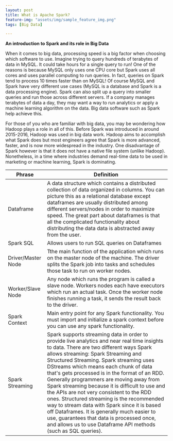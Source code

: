 ```yaml
---
layout: post
title: What is Apache Spark?
feature-img: "assets/img/sample_feature_img.png"
tags: [Big Data]

---
```

**An introduction to Spark and its role in Big Data** 

When it comes to big data, processing speed is a big factor when choosing which software to use. Imagine trying to query hundreds of terabytes of data in MySQL. It could take hours for a single query to run! One of the reasons is because MySQL only uses one CPU core but Spark uses all cores and uses parallel computing to run queries. In fact, queries on Spark tend to process 10 times faster than on MySQL! Of course MySQL and Spark have very different use cases (MySQL is a database and Spark is a data processing engine). Spark can also split up a query into smaller queries and run those across different servers. If a company manages terabytes of data a day, they may want a way to run analytics or apply a machine learning algorithm on the data. Big data software such as Spark help achieve this. 

For those of you who are familiar with big data, you may be wondering how Hadoop plays a role in all of this. Before Spark was introduced in around 2015-2016, Hadoop was used in big data work. Hadoop aims to accomplish what Spark does but most engineers agree that Spark is more advanced, faster, and is now more widespread in the industry. One disadvantage of Spark however is that it does not have a native file system (unlike Hadoop). Nonetheless, in a time where industries demand real-time data to be used in marketing or machine learning, Spark is dominating.

| Phrase             | Definition                                                                                                                                                                                                                                                                                                                                                                                                                                                                                                                                                                                                                                                                                                                |
|--------------------|---------------------------------------------------------------------------------------------------------------------------------------------------------------------------------------------------------------------------------------------------------------------------------------------------------------------------------------------------------------------------------------------------------------------------------------------------------------------------------------------------------------------------------------------------------------------------------------------------------------------------------------------------------------------------------------------------------------------------|
| Dataframe          | A data structure which contains a distributed collection of data organized in columns. You can picture this as a relational database except dataframes are usually distributed among different servers/nodes in order to maximize speed. The great part about dataframes is that all the complicated functionality about distributing the data data is abstracted away from the user.                                                                                                                                                                                                                                                                                                                                                                               |
| Spark SQL          | Allows users to run SQL queries on Dataframes                                                                                                                                                                                                                                                                                                                                                                                                                                                                                                                                                                                                                                                                             |
| Driver/Master Node | Tthe main function of the application which runs on the master node of the machine. The driver splits the Spark job into tasks and schedules those task to run on worker nodes.                                                                                                                                                                                                                                                                                                                                                                                                                                                                                                                                                |
| Worker/Slave Node  | Any node which runs the program is called a slave node. Workers nodes each have executors which run an actual task. Once the worker node finishes running a task, it sends the result back to the driver.                                                                                                                                                                                                                                                                                                                                                                                                                                                                                                                 |
| Spark Context      | Main entry point for any Spark functionality. You must import and initialize a spark context before you can use any spark functionality.                                                                                                                                                                                                                                                                                                                                                                                                                                                                                                                                                                                  |
| Spark Streaming    | Spark supports streaming data in order to provide live analytics and near real time insights to data. There are two different ways Spark allows streaming: Spark Streaming and Structured Streaming. Spark streaming uses DStreams which means each chunk of data that's gets processed is in the format of an RDD. Generally programmers are moving away from Spark streaming because it is difficult to use and the APIs are not very consistent to the RDD ones. Structured streaming is the recommended way to stream data with Spark since it is based off Dataframes. It is generally much easier to use, guarantees that data is processed once, and allows us to use Dataframe API methods (such as SQL queries). |
                                                                                                                                                                                                                                                                                                                                                                                               
